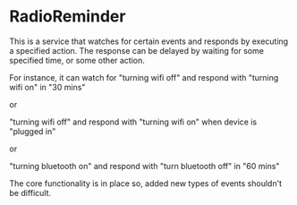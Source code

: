 RadioReminder
=============


This is a service that watches for certain events and responds by executing a specified action. The response can be delayed by waiting for some specified time, or some other action.

For instance, it can watch for 
"turning wifi off" and respond with "turning wifi on" in "30 mins"

or

"turning wifi off" and respond with "turning wifi on" when device is "plugged in"

or

"turning bluetooth on" and respond with "turn bluetooth off" in "60 mins"


The core functionality is in place so, added new types of events shouldn't be difficult.